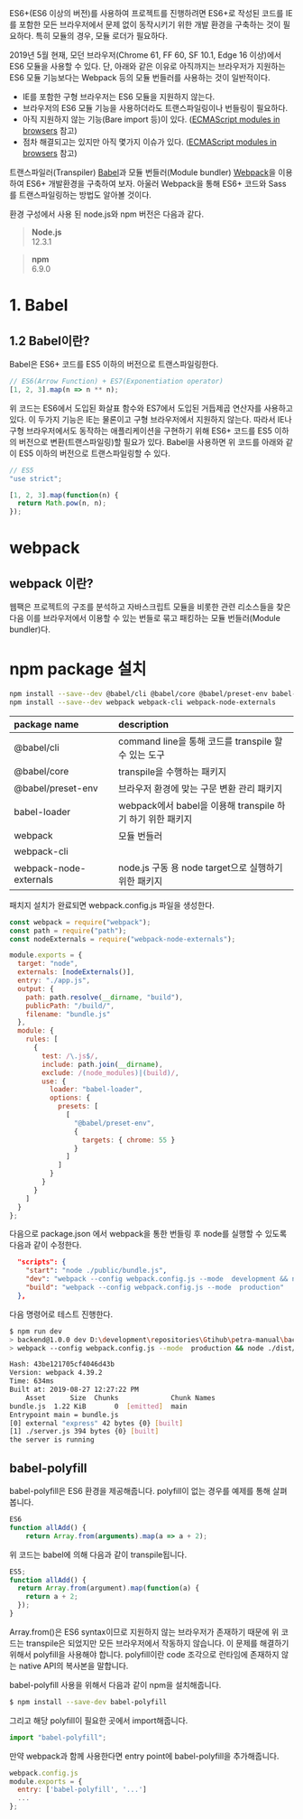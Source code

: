 ES6+(ES6 이상의 버전)를 사용하여 프로젝트를 진행하려면 ES6+로 작성된 코드를 IE를 포함한 모든 브라우저에서 문제 없이 동작시키기 위한 개발 환경을 구축하는 것이 필요하다. 특히 모듈의 경우, 모듈 로더가 필요하다.

2019년 5월 현재, 모던 브라우저(Chrome 61, FF 60, SF 10.1, Edge 16 이상)에서 ES6 모듈을 사용할 수 있다. 단, 아래와 같은 이유로 아직까지는 브라우저가 지원하는 ES6 모듈 기능보다는 Webpack 등의 모듈 번들러를 사용하는 것이 일반적이다.

- IE를 포함한 구형 브라우저는 ES6 모듈을 지원하지 않는다.
- 브라우저의 ES6 모듈 기능을 사용하더라도 트랜스파일링이나 번들링이 필요하다.
- 아직 지원하지 않는 기능(Bare import 등)이 있다. ([ECMAScript modules in browsers](https://jakearchibald.com/2017/es-modules-in-browsers/) 참고)
- 점차 해결되고는 있지만 아직 몇가지 이슈가 있다. ([ECMAScript modules in browsers](https://jakearchibald.com/2017/es-modules-in-browsers/) 참고)

트랜스파일러(Transpiler) [Babel](https://babeljs.io/)과 모듈 번들러(Module bundler) [Webpack](https://webpack.js.org/)을 이용하여 ES6+ 개발환경을 구축하여 보자. 아울러 Webpack을 통해 ES6+ 코드와 Sass를 트랜스파일링하는 방법도 알아볼 것이다.

환경 구성에서 사용 된 node.js와 npm 버전은 다음과 같다.

> **Node.js**<br>
> 12.3.1

> **npm**<br>
> 6.9.0

# 1. Babel

## 1.2 Babel이란?

Babel은 ES6+ 코드를 ES5 이하의 버전으로 트랜스파일링한다.

```javascript
// ES6(Arrow Function) + ES7(Exponentiation operator)
[1, 2, 3].map(n => n ** n);
```

위 코드는 ES6에서 도입된 화살표 함수와 ES7에서 도입된 거듭제곱 연산자를 사용하고 있다. 이 두가지 기능은 IE는 물론이고 구형 브라우저에서 지원하지 않는다. 따라서 IE나 구형 브라우저에서도 동작하는 애플리케이션을 구현하기 위해 ES6+ 코드를 ES5 이하의 버전으로 변환(트랜스파일링)할 필요가 있다. Babel을 사용하면 위 코드를 아래와 같이 ES5 이하의 버전으로 트랜스파일링할 수 있다.

```javascript
// ES5
"use strict";

[1, 2, 3].map(function(n) {
  return Math.pow(n, n);
});
```

# webpack

## webpack 이란?

웹팩은 프로젝트의 구조를 분석하고 자바스크립트 모듈을 비롯한 관련 리소스들을 찾은 다음 이를 브라우저에서 이용할 수 있는 번들로 묶고 패킹하는 모듈 번들러(Module bundler)다.

# npm package 설치

```bash
npm install --save--dev @babel/cli @babel/core @babel/preset-env babel-loader
npm install --save--dev webpack webpack-cli webpack-node-externals
```

| package name           | description                                                |
| :--------------------- | :--------------------------------------------------------- |
| @babel/cli             | command line을 통해 코드를 transpile 할 수 있는 도구       |
| @babel/core            | transpile을 수행하는 패키지                                |
| @babel/preset-env      | 브라우저 환경에 맞는 구문 변환 관리 패키지                 |
| babel-loader           | webpack에서 babel을 이용해 transpile 하기 하기 위한 패키지 |
| webpack                | 모듈 번들러                                                |
| webpack-cli            |                                                            |
| webpack-node-externals | node.js 구동 용 node target으로 실행하기 위한 패키지       |

패치지 설치가 완료되면 webpack.config.js 파일을 생성한다.

```javascript
const webpack = require("webpack");
const path = require("path");
const nodeExternals = require("webpack-node-externals");

module.exports = {
  target: "node",
  externals: [nodeExternals()],
  entry: "./app.js",
  output: {
    path: path.resolve(__dirname, "build"),
    publicPath: "/build/",
    filename: "bundle.js"
  },
  module: {
    rules: [
      {
        test: /\.js$/,
        include: path.join(__dirname),
        exclude: /(node_modules)|(build)/,
        use: {
          loader: "babel-loader",
          options: {
            presets: [
              [
                "@babel/preset-env",
                {
                  targets: { chrome: 55 }
                }
              ]
            ]
          }
        }
      }
    ]
  }
};
```

다음으로 package.json 에서 webpack을 통한 번들링 후 node를 실행할 수 있도록 다음과 같이 수정한다.

```json
  "scripts": {
    "start": "node ./public/bundle.js",
    "dev": "webpack --config webpack.config.js --mode  development && node ./public/bundle.js",
    "build": "webpack --config webpack.config.js --mode  production"
  },
```

다음 명령어로 테스트 진행한다.

```bash
$ npm run dev
> backend@1.0.0 dev D:\development\repositories\Gtihub\petra-manual\backend
> webpack --config webpack.config.js --mode  production && node ./dist/bundle.js

Hash: 43be121705cf4046d43b
Version: webpack 4.39.2
Time: 634ms
Built at: 2019-08-27 12:27:22 PM
    Asset      Size  Chunks             Chunk Names
bundle.js  1.22 KiB       0  [emitted]  main
Entrypoint main = bundle.js
[0] external "express" 42 bytes {0} [built]
[1] ./server.js 394 bytes {0} [built]
the server is running
```

## babel-polyfill

babel-polyfill은 ES6 환경을 제공해줍니다.
polyfill이 없는 경우를 예제를 통해 살펴봅니다.

```javascript
ES6
function allAdd() {
    return Array.from(arguments).map(a => a + 2);
```

위 코드는 babel에 의해 다음과 같이 transpile됩니다.

```javascript
ES5;
function allAdd() {
  return Array.from(argument).map(function(a) {
    return a + 2;
  });
}
```

Array.from()은 ES6 syntax이므로 지원하지 않는 브라우저가 존재하기 때문에 위 코드는 transpile은 되었지만 모든 브라우저에서 작동하지 않습니다. 이 문제를 해결하기 위해서 polyfill을 사용해야 합니다. polyfill이란 code 조각으로 런타임에 존재하지 않는 native API의 복사본을 말합니다.

babel-polyfill 사용을 위해서 다음과 같이 npm을 설치해줍니다.

```bash
$ npm install --save-dev babel-polyfill
```

그리고 해당 polyfill이 필요한 곳에서 import해줍니다.

```javascript
import "babel-polyfill";
```

만약 webpack과 함께 사용한다면 entry point에 babel-polyfill을 추가해줍니다.

```javascript
webpack.config.js
module.exports = {
  entry: ['babel-polyfill', '...']
  ...
};
```
